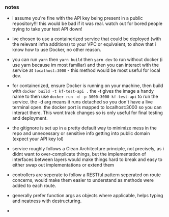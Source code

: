 ### notes 
- i assume you're fine with the API key being present in a public repository!!! this would be bad if it was real. watch out for bored people trying to take your test API down!

- Ive chosen to use a containerized service that could be deployed (with the relevant infra additions) to your VPC or equivalent, to show that i know how to use Docker, no other reason. 

- you can run `yarn` then `yarn build` then `yarn dev` to run without docker (i use yarn because im most familiar) and then you can interact with the service at `localhost:3000` - this method would be most useful for local dev.

- for containerized, ensure Docker is running on your machine, then build with `docker build -t kf-test-api .` the -t gives the image a handy name to then use `docker run -d -p 3000:3000 kf-test-api` to run the service. the -d arg means it runs detached so you don't have a live terminal open. the docker port is mapped to localhost:3000 so you can interact there. This wont track changes so is only useful for final testing and deployment.

- the gitignore is set up in a pretty default way to minimize mess in the repo and unnecessary or sensitive info getting into public domain (expect your API key lol)

- service roughly follows a Clean Architecture principle, not precisely, as i didnt want to over-complicate things, but the implementation of interfaces between layers would make things hard to break and easy to either swap out implementations or extend them
  
- controllers are seperate to follow a RESTful pattern seperated on route concerns, would make them easier to understand as methods were added to each route.

- generally prefer function args as objects where applicable, helps typing and neatness with destructuring.

- 